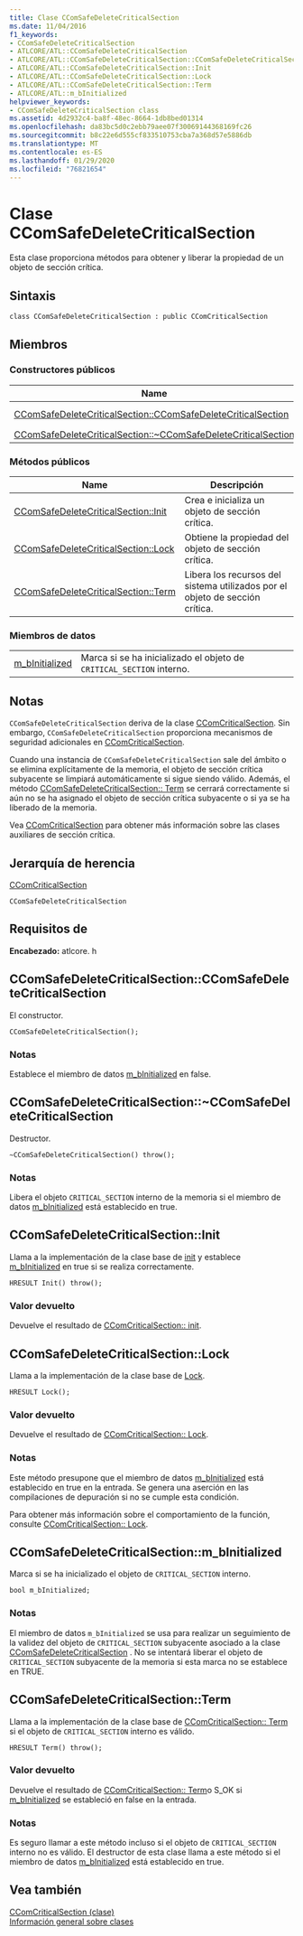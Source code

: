```yaml
---
title: Clase CComSafeDeleteCriticalSection
ms.date: 11/04/2016
f1_keywords:
- CComSafeDeleteCriticalSection
- ATLCORE/ATL::CComSafeDeleteCriticalSection
- ATLCORE/ATL::CComSafeDeleteCriticalSection::CComSafeDeleteCriticalSection
- ATLCORE/ATL::CComSafeDeleteCriticalSection::Init
- ATLCORE/ATL::CComSafeDeleteCriticalSection::Lock
- ATLCORE/ATL::CComSafeDeleteCriticalSection::Term
- ATLCORE/ATL::m_bInitialized
helpviewer_keywords:
- CComSafeDeleteCriticalSection class
ms.assetid: 4d2932c4-ba8f-48ec-8664-1db8bed01314
ms.openlocfilehash: da83bc5d0c2ebb79aee07f30069144368169fc26
ms.sourcegitcommit: b8c22e6d555cf833510753cba7a368d57e5886db
ms.translationtype: MT
ms.contentlocale: es-ES
ms.lasthandoff: 01/29/2020
ms.locfileid: "76821654"
---
```

# <a name="ccomsafedeletecriticalsection-class"></a>Clase CComSafeDeleteCriticalSection

Esta clase proporciona métodos para obtener y liberar la propiedad de un objeto de sección crítica.

## <a name="syntax"></a>Sintaxis

```
class CComSafeDeleteCriticalSection : public CComCriticalSection
```

## <a name="members"></a>Miembros

### <a name="public-constructors"></a>Constructores públicos

|Name|Descripción|
|----------|-----------------|
|[CComSafeDeleteCriticalSection::CComSafeDeleteCriticalSection](#ccomsafedeletecriticalsection)|El constructor.|
|[CComSafeDeleteCriticalSection::~CComSafeDeleteCriticalSection](#dtor)|Destructor.|

### <a name="public-methods"></a>Métodos públicos

|Name|Descripción|
|----------|-----------------|
|[CComSafeDeleteCriticalSection::Init](#init)|Crea e inicializa un objeto de sección crítica.|
|[CComSafeDeleteCriticalSection::Lock](#lock)|Obtiene la propiedad del objeto de sección crítica.|
|[CComSafeDeleteCriticalSection::Term](#term)|Libera los recursos del sistema utilizados por el objeto de sección crítica.|

### <a name="data-members"></a>Miembros de datos

|||
|-|-|
|[m_bInitialized](#m_binitialized)|Marca si se ha inicializado el objeto de `CRITICAL_SECTION` interno.|

## <a name="remarks"></a>Notas

`CComSafeDeleteCriticalSection` deriva de la clase [CComCriticalSection](../../atl/reference/ccomcriticalsection-class.md). Sin embargo, `CComSafeDeleteCriticalSection` proporciona mecanismos de seguridad adicionales en [CComCriticalSection](../../atl/reference/ccomcriticalsection-class.md).

Cuando una instancia de `CComSafeDeleteCriticalSection` sale del ámbito o se elimina explícitamente de la memoria, el objeto de sección crítica subyacente se limpiará automáticamente si sigue siendo válido. Además, el método [CComSafeDeleteCriticalSection:: Term](#term) se cerrará correctamente si aún no se ha asignado el objeto de sección crítica subyacente o si ya se ha liberado de la memoria.

Vea [CComCriticalSection](../../atl/reference/ccomcriticalsection-class.md) para obtener más información sobre las clases auxiliares de sección crítica.

## <a name="inheritance-hierarchy"></a>Jerarquía de herencia

[CComCriticalSection](../../atl/reference/ccomcriticalsection-class.md)

`CComSafeDeleteCriticalSection`

## <a name="requirements"></a>Requisitos de

**Encabezado:** atlcore. h

##  <a name="ccomsafedeletecriticalsection"></a>  CComSafeDeleteCriticalSection::CComSafeDeleteCriticalSection

El constructor.

```
CComSafeDeleteCriticalSection();
```

### <a name="remarks"></a>Notas

Establece el miembro de datos [m_bInitialized](#m_binitialized) en false.

##  <a name="dtor"></a>  CComSafeDeleteCriticalSection::~CComSafeDeleteCriticalSection

Destructor.

```
~CComSafeDeleteCriticalSection() throw();
```

### <a name="remarks"></a>Notas

Libera el objeto `CRITICAL_SECTION` interno de la memoria si el miembro de datos [m_bInitialized](#m_binitialized) está establecido en true.

##  <a name="init"></a>  CComSafeDeleteCriticalSection::Init

Llama a la implementación de la clase base de [init](/visualstudio/debugger/init) y establece [m_bInitialized](#m_binitialized) en true si se realiza correctamente.

```
HRESULT Init() throw();
```

### <a name="return-value"></a>Valor devuelto

Devuelve el resultado de [CComCriticalSection:: init](../../atl/reference/ccomcriticalsection-class.md#init).

##  <a name="lock"></a>  CComSafeDeleteCriticalSection::Lock

Llama a la implementación de la clase base de [Lock](ccomcriticalsection-class.md#lock).

```
HRESULT Lock();
```

### <a name="return-value"></a>Valor devuelto

Devuelve el resultado de [CComCriticalSection:: Lock](../../atl/reference/ccomcriticalsection-class.md#lock).

### <a name="remarks"></a>Notas

Este método presupone que el miembro de datos [m_bInitialized](#m_binitialized) está establecido en true en la entrada. Se genera una aserción en las compilaciones de depuración si no se cumple esta condición.

Para obtener más información sobre el comportamiento de la función, consulte [CComCriticalSection:: Lock](../../atl/reference/ccomcriticalsection-class.md#lock).

##  <a name="m_binitialized"></a>  CComSafeDeleteCriticalSection::m_bInitialized

Marca si se ha inicializado el objeto de `CRITICAL_SECTION` interno.

```
bool m_bInitialized;
```

### <a name="remarks"></a>Notas

El miembro de datos `m_bInitialized` se usa para realizar un seguimiento de la validez del objeto de `CRITICAL_SECTION` subyacente asociado a la clase [CComSafeDeleteCriticalSection](../../atl/reference/ccomsafedeletecriticalsection-class.md) . No se intentará liberar el objeto de `CRITICAL_SECTION` subyacente de la memoria si esta marca no se establece en TRUE.

##  <a name="term"></a>  CComSafeDeleteCriticalSection::Term

Llama a la implementación de la clase base de [CComCriticalSection:: Term](../../atl/reference/ccomcriticalsection-class.md#term) si el objeto de `CRITICAL_SECTION` interno es válido.

```
HRESULT Term() throw();
```

### <a name="return-value"></a>Valor devuelto

Devuelve el resultado de [CComCriticalSection:: Term](../../atl/reference/ccomcriticalsection-class.md#term)o S_OK si [m_bInitialized](#m_binitialized) se estableció en false en la entrada.

### <a name="remarks"></a>Notas

Es seguro llamar a este método incluso si el objeto de `CRITICAL_SECTION` interno no es válido. El destructor de esta clase llama a este método si el miembro de datos [m_bInitialized](#m_binitialized) está establecido en true.

## <a name="see-also"></a>Vea también

[CComCriticalSection (clase)](../../atl/reference/ccomcriticalsection-class.md)<br/>
[Información general sobre clases](../../atl/atl-class-overview.md)
